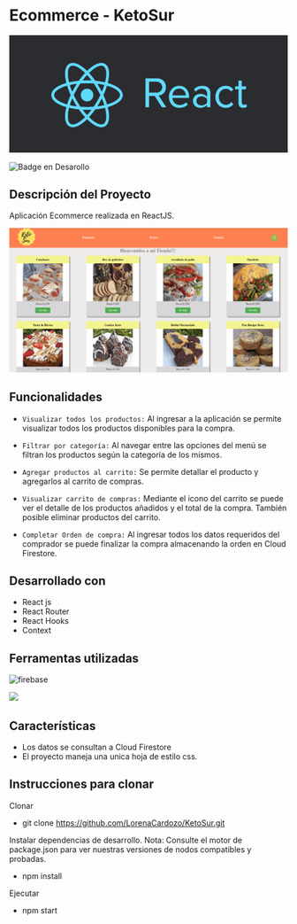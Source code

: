 # Ecommerce - KetoSur

![Alt text](public/img/react.webp)


  ![Badge en Desarollo](https://img.shields.io/badge/STATUS-EN%20DESAROLLO-green)

  

## Descripción del Proyecto

<p align="justify">
 Aplicación Ecommerce realizada en ReactJS.

 ![Descripcion del proyecto](public/gif/Animation.gif)
</p>


## Funcionalidades

- `Visualizar todos los productos:` Al ingresar a la aplicación se permite visualizar todos los productos disponibles para la compra.

- `Filtrar por categoría:` Al navegar entre las opciones del menú se filtran los productos según la categoría de los mismos.

- `Agregar productos al carrito:` Se permite detallar el producto y agregarlos al carrito de compras.

- `Visualizar carrito de compras:` Mediante el icono del carrito se puede ver el detalle de los productos añadidos y el total de la compra. También posible eliminar productos del carrito.

- `Completar Orden de compra:` Al ingresar todos los datos requeridos del comprador se puede finalizar la compra almacenando la orden en Cloud Firestore.


## Desarrollado con

- React js
- React Router
- React Hooks
- Context


## Ferramentas utilizadas

 <img src="https://www.gstatic.com/mobilesdk/160503_mobilesdk/logo/2x/firebase_96dp.png" alt="firebase" width="40" height="40"/> </a>

<img src="https://camo.githubusercontent.com/ab4c3c731a174a63df861f7b118d6c8a6c52040a021a552628db877bd518fe84/68747470733a2f2f696d672e736869656c64732e696f2f62616467652f72656163742d2532333230323332612e7376673f7374796c653d666f722d7468652d6261646765266c6f676f3d7265616374266c6f676f436f6c6f723d253233363144414642"/>


## Características
- Los datos se consultan a Cloud Firestore
- El proyecto maneja una unica hoja de estilo css.

## Instrucciones para clonar

Clonar

- git clone https://github.com/LorenaCardozo/KetoSur.git

Instalar dependencias de desarrollo. Nota: Consulte el motor de package.json para ver nuestras versiones de nodos compatibles y probadas.

- npm install

Ejecutar

- npm start